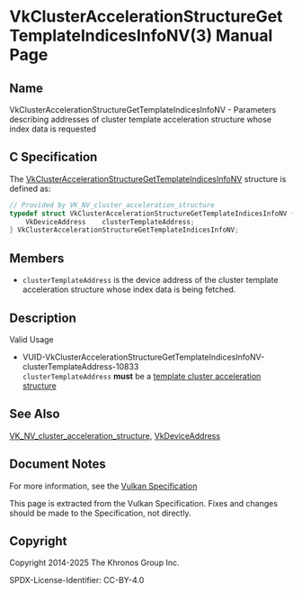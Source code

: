 # VkClusterAccelerationStructureGetTemplateIndicesInfoNV(3) Manual Page

## Name

VkClusterAccelerationStructureGetTemplateIndicesInfoNV - Parameters describing addresses of cluster template acceleration structure whose index data is requested



## [](#_c_specification)C Specification

The [VkClusterAccelerationStructureGetTemplateIndicesInfoNV](https://registry.khronos.org/vulkan/specs/latest/man/html/VkClusterAccelerationStructureGetTemplateIndicesInfoNV.html) structure is defined as:

```c++
// Provided by VK_NV_cluster_acceleration_structure
typedef struct VkClusterAccelerationStructureGetTemplateIndicesInfoNV {
    VkDeviceAddress    clusterTemplateAddress;
} VkClusterAccelerationStructureGetTemplateIndicesInfoNV;
```

## [](#_members)Members

- `clusterTemplateAddress` is the device address of the cluster template acceleration structure whose index data is being fetched.

## [](#_description)Description

Valid Usage

- [](#VUID-VkClusterAccelerationStructureGetTemplateIndicesInfoNV-clusterTemplateAddress-10833)VUID-VkClusterAccelerationStructureGetTemplateIndicesInfoNV-clusterTemplateAddress-10833  
  `clusterTemplateAddress` **must** be a [template cluster acceleration structure](https://registry.khronos.org/vulkan/specs/latest/html/vkspec.html#acceleration-structure-clas-template)

## [](#_see_also)See Also

[VK\_NV\_cluster\_acceleration\_structure](https://registry.khronos.org/vulkan/specs/latest/man/html/VK_NV_cluster_acceleration_structure.html), [VkDeviceAddress](https://registry.khronos.org/vulkan/specs/latest/man/html/VkDeviceAddress.html)

## [](#_document_notes)Document Notes

For more information, see the [Vulkan Specification](https://registry.khronos.org/vulkan/specs/latest/html/vkspec.html#VkClusterAccelerationStructureGetTemplateIndicesInfoNV)

This page is extracted from the Vulkan Specification. Fixes and changes should be made to the Specification, not directly.

## [](#_copyright)Copyright

Copyright 2014-2025 The Khronos Group Inc.

SPDX-License-Identifier: CC-BY-4.0